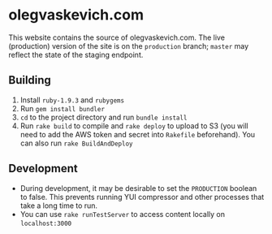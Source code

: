 olegvaskevich.com
=================

This website contains the source of olegvaskevich.com. The live (production) version of the site is on the `production` branch; `master` may reflect the state of the staging endpoint.

Building
--------
1. Install `ruby-1.9.3` and `rubygems`
1. Run `gem install bundler`
1. `cd` to the project directory and run `bundle install`
1. Run `rake build` to compile and `rake deploy` to upload to S3 (you will need to add the AWS token and secret into `Rakefile` beforehand). You can also run `rake BuildAndDeploy`

Development
-----------
* During development, it may be desirable to set the `PRODUCTION` boolean to false. This prevents running YUI compressor and other processes that take a long time to run.
* You can use `rake runTestServer` to access content locally on `localhost:3000`
